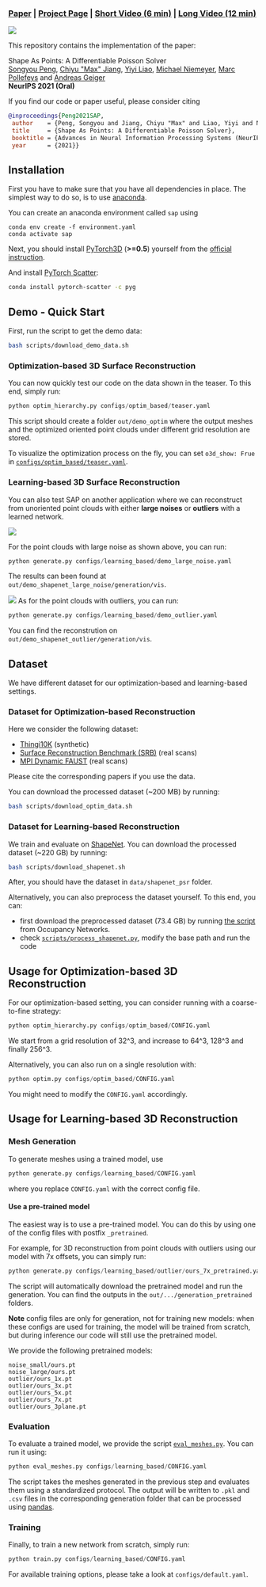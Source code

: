 

### [**Paper**](https://arxiv.org/abs/2106.03452) | [**Project Page**](https://pengsongyou.github.io/sap) | [**Short Video (6 min)**](https://youtu.be/FL8LMk_qWb4) | [**Long Video (12 min)**](https://youtu.be/TgR0NvYty0A)  <br>

![](./media/teaser_wheel.gif)

This repository contains the implementation of the paper:

Shape As Points: A Differentiable Poisson Solver  
[Songyou Peng](https://pengsongyou.github.io/), [Chiyu "Max" Jiang](https://www.maxjiang.ml/), [Yiyi Liao](https://yiyiliao.github.io/), [Michael Niemeyer](https://m-niemeyer.github.io/), [Marc Pollefeys](https://www.inf.ethz.ch/personal/pomarc/) and [Andreas Geiger](http://www.cvlibs.net/)  
**NeurIPS 2021 (Oral)**  


If you find our code or paper useful, please consider citing
```bibtex
@inproceedings{Peng2021SAP,
 author    = {Peng, Songyou and Jiang, Chiyu "Max" and Liao, Yiyi and Niemeyer, Michael and Pollefeys, Marc and Geiger, Andreas},
 title     = {Shape As Points: A Differentiable Poisson Solver},
 booktitle = {Advances in Neural Information Processing Systems (NeurIPS)},
 year      = {2021}}
```


## Installation
First you have to make sure that you have all dependencies in place.
The simplest way to do so, is to use [anaconda](https://www.anaconda.com/). 

You can create an anaconda environment called `sap` using
```
conda env create -f environment.yaml
conda activate sap
```

Next, you should install [PyTorch3D](https://pytorch3d.org/) (**>=0.5**) yourself from the [official instruction](https://github.com/facebookresearch/pytorch3d/blob/master/INSTALL.md#3-install-wheels-for-linux).  

And install [PyTorch Scatter](https://github.com/rusty1s/pytorch_scatter):
```sh
conda install pytorch-scatter -c pyg
```


## Demo - Quick Start

First, run the script to get the demo data:

```bash
bash scripts/download_demo_data.sh
```

### Optimization-based 3D Surface Reconstruction

You can now quickly test our code on the data shown in the teaser. To this end, simply run:

```python
python optim_hierarchy.py configs/optim_based/teaser.yaml
```
This script should create a folder `out/demo_optim` where the output meshes and the optimized oriented point clouds under different grid resolution are stored.

To visualize the optimization process on the fly, you can set `o3d_show: Frue` in [`configs/optim_based/teaser.yaml`](https://github.com/autonomousvision/shape_as_points/tree/main/configs/optim_based/teaser.yaml).

### Learning-based 3D Surface Reconstruction
You can also test SAP on another application where we can reconstruct from unoriented point clouds with either **large noises** or **outliers** with a learned network.

![](./media/results_large_noise.gif)

For the point clouds with large noise as shown above, you can run:
```python
python generate.py configs/learning_based/demo_large_noise.yaml
```
The results can been found at `out/demo_shapenet_large_noise/generation/vis`.

![](./media/results_outliers.gif)
As for the point clouds with outliers, you can run:
```python
python generate.py configs/learning_based/demo_outlier.yaml
```
You can find the reconstrution on `out/demo_shapenet_outlier/generation/vis`.


## Dataset

We have different dataset for our optimization-based and learning-based settings.

### Dataset for Optimization-based Reconstruction
Here we consider the following dataset: 
- [Thingi10K](https://arxiv.org/abs/1605.04797) (synthetic)
- [Surface Reconstruction Benchmark (SRB)](https://github.com/fwilliams/deep-geometric-prior) (real scans)
- [MPI Dynamic FAUST](https://dfaust.is.tue.mpg.de/) (real scans)

Please cite the corresponding papers if you use the data.

You can download the processed dataset (~200 MB) by running:
```bash
bash scripts/download_optim_data.sh
```

### Dataset for Learning-based Reconstruction  
We train and evaluate on [ShapeNet](https://shapenet.org/).
You can download the processed dataset (~220 GB) by running:
```bash
bash scripts/download_shapenet.sh
``` 
After, you should have the dataset in `data/shapenet_psr` folder.

Alternatively, you can also preprocess the dataset yourself. To this end, you can: 
* first download the preprocessed dataset (73.4 GB) by running [the script](https://github.com/autonomousvision/occupancy_networks#preprocessed-data) from Occupancy Networks.
* check [`scripts/process_shapenet.py`](https://github.com/autonomousvision/shape_as_points/tree/main/scripts/process_shapenet.py), modify the base path and run the code


## Usage for Optimization-based 3D Reconstruction  

For our optimization-based setting, you can consider running with a coarse-to-fine strategy:
```python
python optim_hierarchy.py configs/optim_based/CONFIG.yaml
```
We start from a grid resolution of 32^3, and increase to 64^3, 128^3 and finally 256^3.

Alternatively, you can also run on a single resolution with:

```python
python optim.py configs/optim_based/CONFIG.yaml
```
You might need to modify the `CONFIG.yaml` accordingly.

## Usage for Learning-based 3D Reconstruction

### Mesh Generation 
To generate meshes using a trained model, use
```python
python generate.py configs/learning_based/CONFIG.yaml
```
where you replace `CONFIG.yaml` with the correct config file.

#### Use a pre-trained model
The easiest way is to use a pre-trained model. You can do this by using one of the config files with postfix `_pretrained`.

For example, for 3D reconstruction from point clouds with outliers using our model with 7x offsets, you can simply run:
```python
python generate.py configs/learning_based/outlier/ours_7x_pretrained.yaml
```

The script will automatically download the pretrained model and run the generation. You can find the outputs in the `out/.../generation_pretrained` folders.

**Note** config files are only for generation, not for training new models: when these configs are used for training, the model will be trained from scratch, but during inference our code will still use the pretrained model.

We provide the following pretrained models:
```
noise_small/ours.pt
noise_large/ours.pt
outlier/ours_1x.pt
outlier/ours_3x.pt
outlier/ours_5x.pt
outlier/ours_7x.pt
outlier/ours_3plane.pt
```


### Evaluation
To evaluate a trained model, we provide the script [`eval_meshes.py`](https://github.com/autonomousvision/shape_as_points/blob/main/eval_meshes.py). You can run it using:
```python
python eval_meshes.py configs/learning_based/CONFIG.yaml
```
The script takes the meshes generated in the previous step and evaluates them using a standardized protocol. The output will be written to `.pkl` and `.csv` files in the corresponding generation folder that can be processed using [pandas](https://pandas.pydata.org/).

### Training

Finally, to train a new network from scratch, simply run:
```python
python train.py configs/learning_based/CONFIG.yaml
```
For available training options, please take a look at `configs/default.yaml`.

